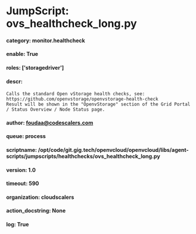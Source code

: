 
# JumpScript: ovs_healthcheck_long.py
        
#### category: monitor.healthcheck
#### enable: True
#### roles: ['storagedriver']
#### descr: 
```
Calls the standard Open vStorage health checks, see: https://github.com/openvstorage/openvstorage-health-check
Result will be shown in the "OpenvStorage" section of the Grid Portal / Status Overview / Node Status page.

```
#### author: foudaa@codescalers.com
#### queue: process
#### scriptname: /opt/code/git.gig.tech/openvcloud/openvcloud/libs/agent-scripts/jumpscripts/healthchecks/ovs_healthcheck_long.py
#### version: 1.0
#### timeout: 590
#### organization: cloudscalers
#### action_docstring: None
#### log: True